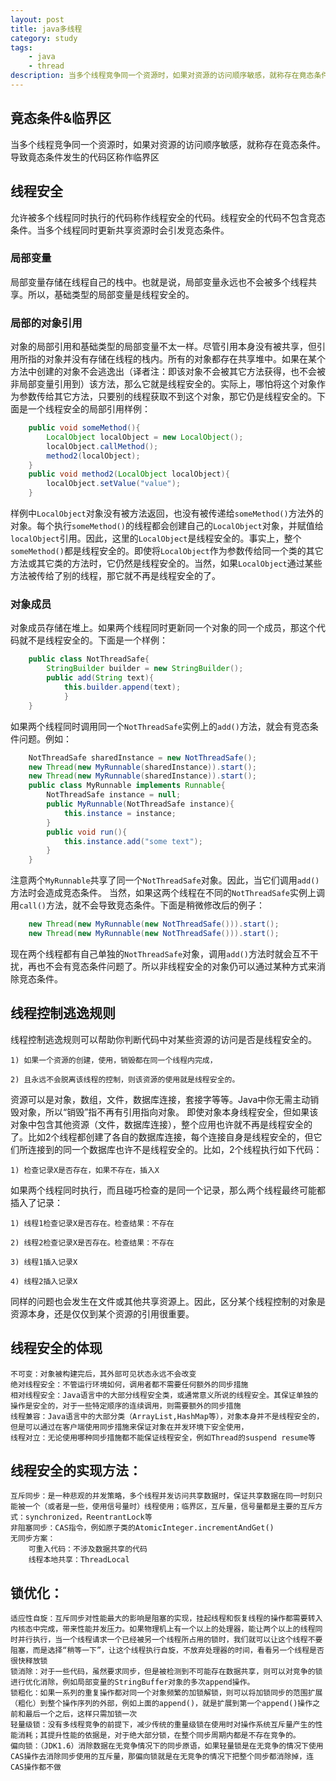 ```yaml
---
layout: post
title: java多线程
category: study
tags:
    - java
    - thread
description: 当多个线程竞争同一个资源时，如果对资源的访问顺序敏感，就称存在竟态条件。导致竟态条件发生的代码区称作临界区。允许被多个线程同时执行的代码称作线程安全的代码。线程安全的代码不包含竞态条件。当多个线程同时更新共享资源时会引发竞态条件。局部变量存储在线程自己的栈中。也就是说，局部变量永远也不会被多个线程共享。所以，基础类型的局部变量是线程安全的。对象的局部引用和基础类型的局部变量不太一样。尽管引用本身没有被共享，但引用所指的对象并没有存储在线程的栈内。所有的对象都存在共享堆中。如果在某个方法中创建的对象不会逃逸出（译者注：即该对象不会被其它方法获得，也不会被非局部变量引用到）该方法，那么它就是线程安全的。实际上，哪怕将这个对象作为参数传给其它方法，只要别的线程获取不到这个对象，那它仍是线程安全的。
---
```


## 竟态条件&临界区
当多个线程竞争同一个资源时，如果对资源的访问顺序敏感，就称存在竟态条件。导致竟态条件发生的代码区称作临界区
## 线程安全
允许被多个线程同时执行的代码称作线程安全的代码。线程安全的代码不包含竞态条件。当多个线程同时更新共享资源时会引发竞态条件。
### 局部变量
局部变量存储在线程自己的栈中。也就是说，局部变量永远也不会被多个线程共享。所以，基础类型的局部变量是线程安全的。
### 局部的对象引用
对象的局部引用和基础类型的局部变量不太一样。尽管引用本身没有被共享，但引用所指的对象并没有存储在线程的栈内。所有的对象都存在共享堆中。如果在某个方法中创建的对象不会逃逸出（译者注：即该对象不会被其它方法获得，也不会被非局部变量引用到）该方法，那么它就是线程安全的。实际上，哪怕将这个对象作为参数传给其它方法，只要别的线程获取不到这个对象，那它仍是线程安全的。下面是一个线程安全的局部引用样例：

```java
	public void someMethod(){
		LocalObject localObject = new LocalObject();
		localObject.callMethod();
		method2(localObject);
	}
	public void method2(LocalObject localObject){
		localObject.setValue("value");
	}
```

样例中`LocalObject`对象没有被方法返回，也没有被传递给`someMethod()`方法外的对象。每个执行`someMethod()`的线程都会创建自己的`LocalObject`对象，并赋值给`localObject`引用。因此，这里的`LocalObject`是线程安全的。事实上，整个`someMethod()`都是线程安全的。即使将`LocalObject`作为参数传给同一个类的其它方法或其它类的方法时，它仍然是线程安全的。当然，如果`LocalObject`通过某些方法被传给了别的线程，那它就不再是线程安全的了。
### 对象成员
对象成员存储在堆上。如果两个线程同时更新同一个对象的同一个成员，那这个代码就不是线程安全的。下面是一个样例：

```java
	public class NotThreadSafe{
		StringBuilder builder = new StringBuilder();
		public add(String text){
			this.builder.append(text);
	    	}	
	}
```
如果两个线程同时调用同一个`NotThreadSafe`实例上的`add()`方法，就会有竞态条件问题。例如：

```java
	NotThreadSafe sharedInstance = new NotThreadSafe();
	new Thread(new MyRunnable(sharedInstance)).start();
	new Thread(new MyRunnable(sharedInstance)).start();
	public class MyRunnable implements Runnable{
		NotThreadSafe instance = null;
		public MyRunnable(NotThreadSafe instance){
			this.instance = instance;
		}
		public void run(){
			this.instance.add("some text");
		}
	}
```
注意两个`MyRunnable`共享了同一个`NotThreadSafe`对象。因此，当它们调用`add()`方法时会造成竞态条件。
当然，如果这两个线程在不同的`NotThreadSafe`实例上调用`call()`方法，就不会导致竞态条件。下面是稍微修改后的例子：

```java
	new Thread(new MyRunnable(new NotThreadSafe())).start();
	new Thread(new MyRunnable(new NotThreadSafe())).start();
```

现在两个线程都有自己单独的`NotThreadSafe`对象，调用`add()`方法时就会互不干扰，再也不会有竞态条件问题了。所以非线程安全的对象仍可以通过某种方式来消除竞态条件。
## 线程控制逃逸规则
线程控制逃逸规则可以帮助你判断代码中对某些资源的访问是否是线程安全的。

	1) 如果一个资源的创建，使用，销毁都在同一个线程内完成，
	
	2) 且永远不会脱离该线程的控制，则该资源的使用就是线程安全的。
	
资源可以是对象，数组，文件，数据库连接，套接字等等。Java中你无需主动销毁对象，所以“销毁”指不再有引用指向对象。
即使对象本身线程安全，但如果该对象中包含其他资源（文件，数据库连接），整个应用也许就不再是线程安全的了。比如2个线程都创建了各自的数据库连接，每个连接自身是线程安全的，但它们所连接到的同一个数据库也许不是线程安全的。比如，2个线程执行如下代码：

	1) 检查记录X是否存在，如果不存在，插入X
	
如果两个线程同时执行，而且碰巧检查的是同一个记录，那么两个线程最终可能都插入了记录：

	1) 线程1检查记录X是否存在。检查结果：不存在
	
	2) 线程2检查记录X是否存在。检查结果：不存在
	
	3) 线程1插入记录X
	
	4) 线程2插入记录X
	
同样的问题也会发生在文件或其他共享资源上。因此，区分某个线程控制的对象是资源本身，还是仅仅到某个资源的引用很重要。

## 线程安全的体现
	不可变：对象被构建完后，其外部可见状态永远不会改变
	绝对线程安全：不管运行环境如何，调用者都不需要任何额外的同步措施
	相对线程安全：Java语言中的大部分线程安全类，或通常意义所说的线程安全。其保证单独的操作是安全的，对于一些特定顺序的连续调用，则需要额外的同步措施
	线程兼容：Java语言中的大部分类（ArrayList,HashMap等），对象本身并不是线程安全的，但是可以通过在客户端使用同步措施来保证对象在并发环境下安全使用，
	线程对立：无论使用哪种同步措施都不能保证线程安全，例如Thread的suspend resume等
## 线程安全的实现方法：
	互斥同步：是一种悲观的并发策略，多个线程并发访问共享数据时，保证共享数据在同一时刻只能被一个（或者是一些，使用信号量时）线程使用；临界区，互斥量，信号量都是主要的互斥方式：synchronized，ReentrantLock等
	非阻塞同步：CAS指令，例如原子类的AtomicInteger.incrementAndGet()
	无同步方案：
	    可重入代码：不涉及数据共享的代码
	    线程本地共享：ThreadLocal
## 锁优化：
	适应性自旋：互斥同步对性能最大的影响是阻塞的实现，挂起线程和恢复线程的操作都需要转入内核态中完成，带来性能并发压力。如果物理机上有一个以上的处理器，能让两个以上的线程同时并行执行，当一个线程请求一个已经被另一个线程所占用的锁时，我们就可以让这个线程不要阻塞，而是选择“稍等一下”，让这个线程执行自旋，不放弃处理器的时间，看看另一个线程是否很快释放锁
	锁消除：对于一些代码，虽然要求同步，但是被检测到不可能存在数据共享，则可以对竞争的锁进行优化消除，例如局部变量的StringBuffer对象的多次append操作。
	锁粗化：如果一系列的重复操作都对同一个对象频繁的加锁解锁，则可以将加锁同步的范围扩展（粗化）到整个操作序列的外部，例如上面的append()，就是扩展到第一个append()操作之前和最后一个之后，这样只需加锁一次
	轻量级锁：没有多线程竞争的前提下，减少传统的重量级锁在使用时对操作系统互斥量产生的性能消耗；其提升性能的依据是，对于绝大部分锁，在整个同步周期内都是不存在竞争的。
	偏向锁：（JDK1.6）消除数据在无竞争情况下的同步原语，如果轻量锁是在无竞争的情况下使用CAS操作去消除同步使用的互斥量，那偏向锁就是在无竞争的情况下把整个同步都消除掉，连CAS操作都不做
